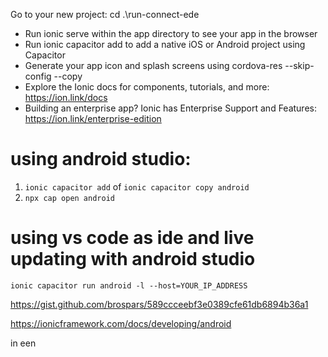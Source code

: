 Go to your new project: cd .\run-connect-ede
- Run ionic serve within the app directory to see your app in the browser
- Run ionic capacitor add to add a native iOS or Android project using Capacitor
- Generate your app icon and splash screens using cordova-res --skip-config --copy
- Explore the Ionic docs for components, tutorials, and more: https://ion.link/docs
- Building an enterprise app? Ionic has Enterprise Support and Features: https://ion.link/enterprise-edition

# using android studio:
1. ```ionic capacitor add``` of ```ionic capacitor copy android```
2. ```npx cap open android```

# using vs code as ide and live updating with android studio
```ionic capacitor run android -l --host=YOUR_IP_ADDRESS```

https://gist.github.com/brospars/589ccceebf3e0389cfe61db6894b36a1


https://ionicframework.com/docs/developing/android



in een <template> zet je html

# gps
// Install Ionic Native TypeScript wrapper
npm install cordova-plugin-geolocation

// Install Cordova plugin
npm install @ionic-native/geolocation

// Update native platform project(s) to include newly added plugin
ionic cap sync

npm install @ionic-native/core